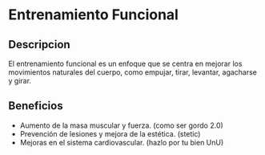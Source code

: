 # Entrenamiento Funcional

## Descripcion
El entrenamiento funcional es un enfoque que se centra en mejorar los movimientos naturales del cuerpo, como empujar, tirar, levantar, agacharse y girar.

## Beneficios
- Aumento de la masa muscular y fuerza. (como ser gordo 2.0)
- Prevención de lesiones y mejora de la estética. (stetic)
- Mejoras en el sistema cardiovascular. (hazlo por tu bien UnU)

